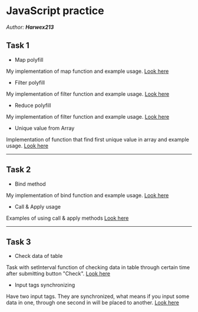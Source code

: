 # JavaScript practice

*Author: **Harwex213***

## Task 1

- Map polyfill

My implementation of map function and example usage.
[Look here](https://codepen.io/Harwex/pen/zYZMJaP)

- Filter polyfill

My implementation of filter function and example usage.
[Look here](https://codepen.io/Harwex/pen/PopxdBM)

- Reduce polyfill

My implementation of filter function and example usage.
[Look here](https://codepen.io/Harwex/pen/NWpELOG)

- Unique value from Array

Implementation of function that find first unique value in array and example usage.
[Look here](https://codepen.io/Harwex/pen/RwpqYEO)

---

## Task 2

- Bind method

My implementation of bind function and example usage.
[Look here](https://codepen.io/Harwex/pen/KKWrYja)

- Call & Apply usage

Examples of using call & apply methods
[Look here](https://codepen.io/Harwex/pen/XWMywdq)

---

## Task 3

- Check data of table

Task with setInterval function of checking data in table through certain time after submitting button "Check".
[Look here](https://codepen.io/Harwex/pen/oNZmjqx)

- Input tags synchronizing

Have two input tags. They are synchronized, what means if you input some data in one, through one second in will be placed to another.
[Look here](https://codepen.io/Harwex/pen/xxqMwzb)
